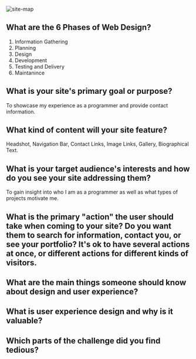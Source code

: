![site-map](http://github.com/adampinsky/phase-0/blob/week-2/imgs/site-map.jpg)

What are the 6 Phases of Web Design?
---
1. Information Gathering
2. Planning
3. Design
4. Development
5. Testing and Delivery
6. Maintanince

What is your site's primary goal or purpose? 
---
To showcase my experience as a programmer and provide contact information.

What kind of content will your site feature?
---
Headshot, Navigation Bar, Contact Links, Image Links, Gallery, Biographical Text.

What is your target audience's interests and how do you see your site addressing them?
---
To gain insight into who I am as a programmer as well as what types of projects motivate me.

What is the primary "action" the user should take when coming to your site? Do you want them to search for information, contact you, or see your portfolio? It's ok to have several actions at once, or different actions for different kinds of visitors.
---
What are the main things someone should know about design and user experience?
---
What is user experience design and why is it valuable? 
---
Which parts of the challenge did you find tedious?
---
